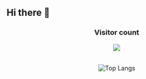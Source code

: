 ## Hi there 👋
<div align="center">
  
### Visitor count
<img src="https://profile-counter.glitch.me/meteorqz6/count.svg" />

<br> 
<br>

![Top Langs](https://github-readme-stats.vercel.app/api/top-langs/?username=meteorqz6&layout=compact)

<!--
**meteorqz6/meteorqz6** is a ✨ _special_ ✨ repository because its `README.md` (this file) appears on your GitHub profile.

Here are some ideas to get you started:

- 🔭 I’m currently working on ...
- 🌱 I’m currently learning ...
- 👯 I’m looking to collaborate on ...
- 🤔 I’m looking for help with ...
- 💬 Ask me about ...
- 📫 How to reach me: ...
- 😄 Pronouns: ...
- ⚡ Fun fact: ...
-->
</div>
